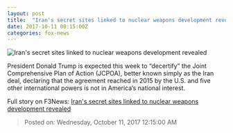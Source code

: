 ```yaml
---
layout: post
title:  "Iran's secret sites linked to nuclear weapons development revealed"
date: 2017-10-11 00:15:00Z
categories: fox-news
---
```


![Iran's secret sites linked to nuclear weapons development revealed](http://a57.foxnews.com/images.foxnews.com/content/fox-news/world/2017/10/10/irans-secret-sites-linked-to-nuclear-weapons-development-revealed/_jcr_content/article-text/article-par-10/inline_spotlight_ima/image.img.jpg/612/344/1507674105921.jpg?ve=1&tl=1)

President Donald Trump is expected this week to “decertify” the Joint Comprehensive Plan of Action (JCPOA), better known simply as the Iran deal, declaring that the agreement reached in 2015 by the U.S. and five other international powers is not in America’s national interest.


Full story on F3News: [Iran's secret sites linked to nuclear weapons development revealed](http://www.f3nws.com/n/JBDyTB)

> Posted on: Wednesday, October 11, 2017 12:15:00 AM
